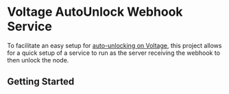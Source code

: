 # Voltage AutoUnlock Webhook Service

To facilitate an easy setup for [auto-unlocking on Voltage](https://docs.voltage.cloud/lightning-nodes/webhooks#example-automatic-unlock), this project allows for a quick setup of a service to run as the server receiving the webhook to then unlock the node.

## Getting Started

